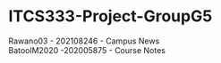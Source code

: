 # ITCS333-Project-GroupG5
Rawano03 - 202108246 - Campus News
<br/>BatoolM2020 -202005875 - Course Notes
